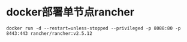 # docker部署单节点rancher

```
docker run -d --restart=unless-stopped --privileged -p 8088:80 -p 8443:443 rancher/rancher:v2.5.12
```

